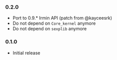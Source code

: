 ### 0.2.0

* Port to 0.9.* Irmin API (patch from @kayceesrk)
* Do not depend on `Core_kernel` anymore
* Do not depend on `sexplib` anymore

### 0.1.0

* Initial release